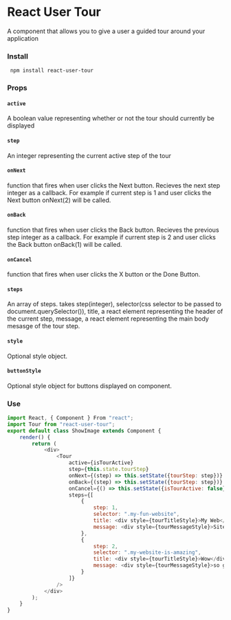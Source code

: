 # React User Tour

A component that allows you to give a user a guided tour around your application

### Install
` npm install react-user-tour`

###  Props

#### `active`
A boolean value representing whether or not the tour should currently be displayed

#### `step`
An integer representing the current active step of the tour

#### `onNext`
function that fires when user clicks the Next button. Recieves the next step integer as a callback. For example if current step is 1 and user clicks the Next button onNext(2) will be called.

#### `onBack`
function that fires when user clicks the Back button. Recieves the previous step integer as a callback. For example if current step is 2 and user clicks the Back button onBack(1) will be called.

#### `onCancel`
function that fires when user clicks the X button or the Done Button.

#### `steps`
An array of steps. takes step(integer), selector(css selector to be passed to document.querySelector()), title, a react element representing the header of the current step, message, a react element representing the main body mesasge of the tour step.

#### `style`
Optional style object.

#### `buttonStyle`
Optional style object for buttons displayed on component.

### Use

```js
import React, { Component } From "react";
import Tour from "react-user-tour";
export default class ShowImage extends Component {
	render() {
		return (
			<div>
				<Tour
					active={isTourActive}
					step={this.state.tourStep}
					onNext={(step) => this.setState({tourStep: step})}
					onBack={(step) => this.setState({tourStep: step})}
					onCancel={() => this.setState({isTourActive: false})}
					steps={[
						{
							step: 1,
							selector: ".my-fun-website",
							title: <div style={tourTitleStyle}>My Web</div>,
							message: <div style={tourMessageStyle}>Site</div>
						},
						{
							step: 2,
							selector: ".my-website-is-amazing",
							title: <div style={tourTitleStyle}>Wow</div>,
							message: <div style={tourMessageStyle}>so good</div>
						}
					]}
				/>
			</div>
		);
	}
}
```
